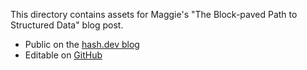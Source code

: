This directory contains assets for Maggie's "The Block-paved Path to Structured Data" blog post.

- Public on the [hash.dev blog](https://hash.dev/blog/block-paved-path)
- Editable on [GitHub](https://github.com/hashintel/hash/blob/main/sites/hashdev/src/_pages/blog/0007_block-paved-path.mdx)
